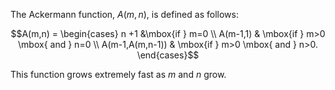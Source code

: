 The Ackermann function, $A(m,n)$, is defined as follows:

$$A(m,n) = \begin{cases} 
n +1 &\mbox{if } m=0 \\
A(m-1,1) & \mbox{if } m>0 \mbox{ and } n=0 \\
A(m-1,A(m,n-1)) & \mbox{if } m>0 \mbox{ and } n>0. \end{cases}$$

This function grows extremely fast as $m$ and $n$ grow.
